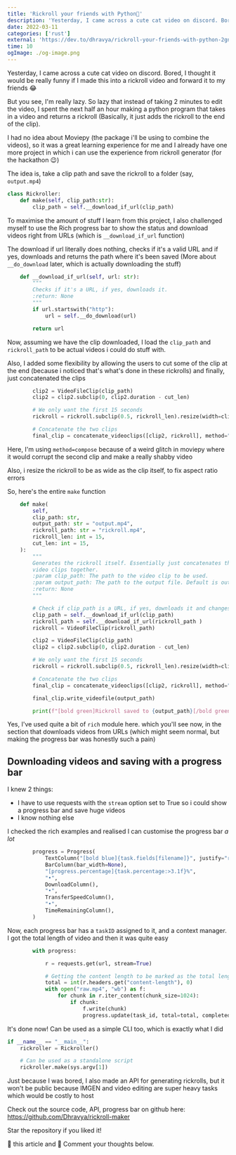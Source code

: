 ```yaml
---
title: 'Rickroll your friends with Python🐍'
description: 'Yesterday, I came across a cute cat video on discord. Bored, I thought it would be really funny if I made this into a rickroll video and forward it to my friends 😂'
date: 2022-03-11
categories: ['rust']
external: 'https://dev.to/dhravya/rickroll-your-friends-with-python-2gnk'
time: 10
ogImage: ./og-image.png
---
```


Yesterday, I came across a cute cat video on discord. Bored, I thought it would be really funny if I made this into a rickroll video and forward it to my friends 😂

But you see, I'm really lazy. So lazy that instead of taking 2 minutes to edit the video, I spent the next half an hour making a python program that takes in a video and returns a rickroll (Basically, it just adds the rickroll to the end of the clip).

I had no idea about Moviepy (the package i'll be using to combine the videos), so it was a great learning experience for me and I already have one more project in which i can use the experience from rickroll generator (for the hackathon 😉)

The idea is, take a clip path and save the rickroll to a folder (say, `output.mp4`)

```py
class Rickroller:
    def make(self, clip_path:str):
        clip_path = self.__download_if_url(clip_path)
```

To maximise the amount of stuff I learn from this project, I also challenged myself to use the Rich progress bar to show the status and download videos right from URLs (which is `__download_if_url` function)

The download if url literally does nothing, checks if it's a valid URL and if yes, downloads and returns the path where it's been saved (More about `__do_download` later, which is actually downloading the stuff)

```py
    def __download_if_url(self, url: str):
        """
        Checks if it's a URL, if yes, downloads it.
        :return: None
        """
        if url.startswith("http"):
            url = self.__do_download(url)

        return url
```

Now, assuming we have the clip downloaded, I load the `clip_path` and `rickroll_path` to be actual videos i could do stuff with.

Also, I added some flexibility by allowing the users to cut some of the clip at the end (because i noticed that's what's done in these rickrolls) and finally, just concatenated the clips

```py
        clip2 = VideoFileClip(clip_path)
        clip2 = clip2.subclip(0, clip2.duration - cut_len)

        # We only want the first 15 seconds
        rickroll = rickroll.subclip(0.5, rickroll_len).resize(width=clip2.w)

        # Concatenate the two clips
        final_clip = concatenate_videoclips([clip2, rickroll], method="compose")
```
Here, I'm using `method=compose` because of a weird glitch in moviepy where it would corrupt the second clip and make a really shabby video

Also, i resize the rickroll to be as wide as the clip itself, to fix aspect ratio errors

So, here's the entire `make` function
```py
    def make(
        self,
        clip_path: str,
        output_path: str = "output.mp4",
        rickroll_path: str = "rickroll.mp4",
        rickroll_len: int = 15,
        cut_len: int = 15,
    ):
        """
        Generates the rickroll itself. Essentially just concatenates the
        video clips together.
        :param clip_path: The path to the video clip to be used.
        :param output_path: The path to the output file. Default is output.mp4
        :return: None
        """

        # Check if clip_path is a URL, if yes, downloads it and changes the clip_path
        clip_path = self.__download_if_url(clip_path)
        rickroll_path = self.__download_if_url(rickroll_path )
        rickroll = VideoFileClip(rickroll_path)

        clip2 = VideoFileClip(clip_path)
        clip2 = clip2.subclip(0, clip2.duration - cut_len)

        # We only want the first 15 seconds
        rickroll = rickroll.subclip(0.5, rickroll_len).resize(width=clip2.w)

        # Concatenate the two clips
        final_clip = concatenate_videoclips([clip2, rickroll], method="compose")

        final_clip.write_videofile(output_path)

        print(f"[bold green]Rickroll saved to {output_path}[/bold green]")
```

Yes, I've used quite a bit of `rich` module here. which you'll see now, in the section that downloads videos from URLs (which might seem normal, but making the progress bar was honestly such a pain)


## Downloading videos and saving with a progress bar

I knew 2 things:
- I have to use requests with the `stream` option set to True so i could show a progress bar and save huge videos
- I know nothing else

I checked the rich examples and realised I can customise the progress bar *a lot*
```py
        progress = Progress(
            TextColumn("[bold blue]{task.fields[filename]}", justify="right"),
            BarColumn(bar_width=None),
            "[progress.percentage]{task.percentage:>3.1f}%",
            "•",
            DownloadColumn(),
            "•",
            TransferSpeedColumn(),
            "•",
            TimeRemainingColumn(),
        )
```

Now, each progress bar has a `taskID` assigned to it, and a context manager. I got the total length of video and then it was quite easy

```py
        with progress:

            r = requests.get(url, stream=True)

            # Getting the content length to be marked as the total length of the download
            total = int(r.headers.get("content-length"), 0)
            with open("raw.mp4", "wb") as f:
                for chunk in r.iter_content(chunk_size=1024):
                    if chunk:
                        f.write(chunk)
                        progress.update(task_id, total=total, completed=f.tell())
```

It's done now! Can be used as a simple CLI too, which is exactly what I did 

```py
if __name__ == "__main__":
    rickroller = Rickroller()

    # Can be used as a standalone script
    rickroller.make(sys.argv[1])
```

Just because I was bored, I also made an API for generating rickrolls, but it won't be public because IMGEN and video editing are super heavy tasks which would be costly to host 

Check out the source code, API, progress bar on github here:
https://github.com/Dhravya/rickroll-maker

Star the repository if you liked it!

💖 this article and 💬 Comment your thoughts below.